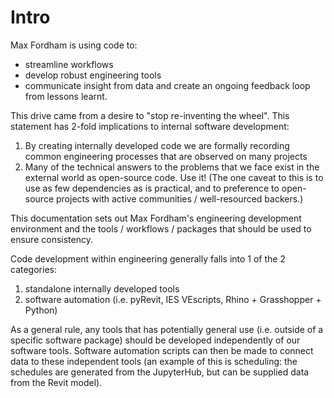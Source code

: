 # Intro

Max Fordham is using code to:

- streamline workflows
- develop robust engineering tools
- communicate insight from data and create an ongoing feedback loop from lessons learnt.

This drive came from a desire to "stop re-inventing the wheel". This statement has 2-fold implications to internal software development:

1. By creating internally developed code we are formally recording common engineering processes that are observed on many projects
2. Many of the technical answers to the problems that we face exist in the external world as open-source code. Use it! (The one caveat
   to this is to use as few dependencies as is practical, and to preference to open-source projects with active communities / well-resourced backers.)

This documentation sets out Max Fordham's engineering development environment and the tools / workflows / packages that should be used to ensure consistency.

Code development within engineering generally falls into 1 of the 2 categories:

1. standalone internally developed tools
2. software automation (i.e. pyRevit, IES VEscripts, Rhino + Grasshopper + Python)

As a general rule, any tools that has potentially general use (i.e. outside of a specific software package) should be developed independently of our software tools. Software automation scripts can then be made to connect data to these independent tools (an example of this is scheduling: the schedules are generated from the JupyterHub, but can be supplied data from the Revit model).